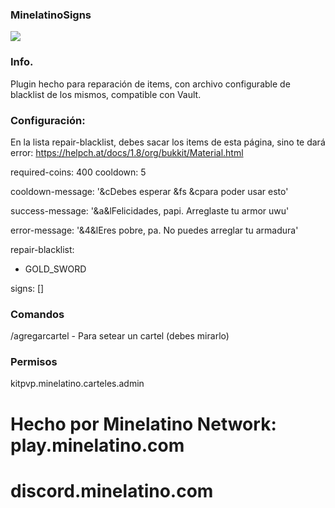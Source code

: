 ### MinelatinoSigns

![](https://cdn.discordapp.com/avatars/1007647433553104957/69f5a88d937c88ab2c3d1c0b04fd8480.png?size=256)

###  Info.
Plugin hecho para reparación de items, con archivo configurable de blacklist de los mismos, compatible con Vault.


###  Configuración:

En la lista repair-blacklist, debes sacar los items de esta página, sino te dará error: 
https://helpch.at/docs/1.8/org/bukkit/Material.html


required-coins: 400
cooldown: 5

cooldown-message: '&cDebes esperar &f<time>s &cpara poder usar esto'
  
success-message: '&a&lFelicidades, papi. Arreglaste tu armor uwu'
  
error-message: '&4&lEres pobre, pa. No puedes arreglar tu armadura'

repair-blacklist:
  - GOLD_SWORD

signs: []

###  Comandos

/agregarcartel - Para setear un cartel (debes mirarlo)

###  Permisos

kitpvp.minelatino.carteles.admin



# Hecho por Minelatino Network: play.minelatino.com  #
#              discord.minelatino.com               #


